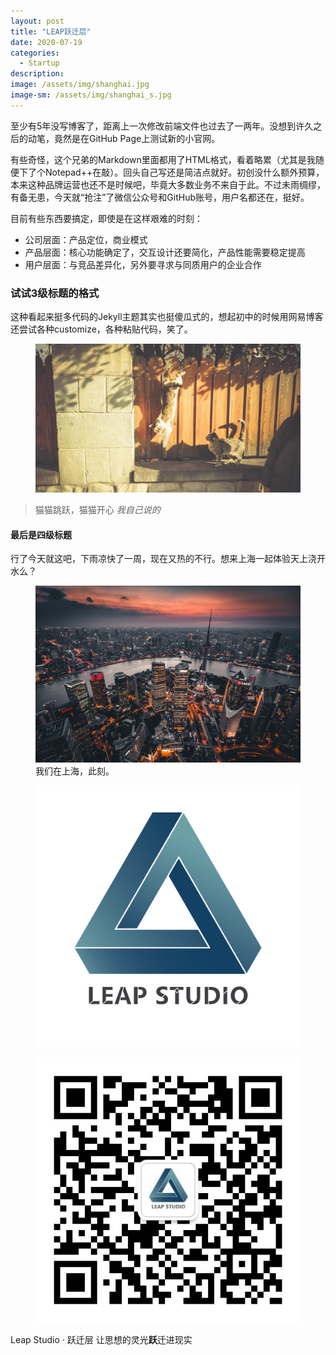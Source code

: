 ```yaml
---
layout: post
title: "LEAP跃迁层"
date: 2020-07-19
categories:
  - Startup
description:
image: /assets/img/shanghai.jpg
image-sm: /assets/img/shanghai_s.jpg
---
```


至少有5年没写博客了，距离上一次修改前端文件也过去了一两年。没想到许久之后的动笔，竟然是在GitHub Page上测试新的小官网。

有些奇怪，这个兄弟的Markdown里面都用了HTML格式，看着略累（尤其是我随便下了个Notepad++在敲）。回头自己写还是简洁点就好。初创没什么额外预算，本来这种品牌运营也还不是时候吧，毕竟大多数业务不来自于此。不过未雨绸缪，有备无患，今天就“抢注”了微信公众号和GitHub账号，用户名都还在，挺好。

目前有些东西要搞定，即使是在这样艰难的时刻：

<ul>
  <li>公司层面：产品定位，商业模式</li>
  <li>产品层面：核心功能确定了，交互设计还要简化，产品性能需要稳定提高</li>
  <li>用户层面：与竞品差异化，另外要寻求与同质用户的企业合作</li>
</ul>

<h3>试试3级标题的格式</h3>
这种看起来挺多代码的Jekyll主题其实也挺傻瓜式的，想起初中的时候用网易博客还尝试各种customize，各种粘贴代码，笑了。

<figure>
  <img src="/assets/img/jump.jpg" alt="Cat Jumping"/>
</figure>

<blockquote>
  猫猫跳跃，猫猫开心
  <cite>我自己说的</cite>
</blockquote>

<h4>最后是四级标题</h4>
行了今天就这吧，下雨凉快了一周，现在又热的不行。想来上海一起体验天上浇开水么？

<figure>
  <img src="/assets/img/shanghai2.jpg" alt="City of Shanghai"/>
  <figcaption>我们在上海，此刻。</figcaption>
</figure>

<figure>
  <img src="/assets/img/leap_icon.png" alt="Leap Logo"/>
</figure>

<figure>
  <img src="/assets/img/leap_wechat.jpg" alt="Leap Wechat Official Account"/>
</figure>

Leap Studio · 跃迁层
让思想的灵光<b>跃</b>迁进现实